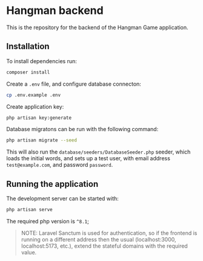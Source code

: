 # Hangman backend

This is the repository for the backend of the Hangman Game application.

## Installation

To install dependencies run:

```bash
composer install
```

Create a `.env` file, and configure database connecton:

```bash
cp .env.example .env
```

Create application key:

```bash
php artisan key:generate
```

Database migratons can be run with the following command:

```bash
php artisan migrate --seed
```

This will also run the `database/seeders/DatabaseSeeder.php` seeder, which loads the initial words, and sets up a test user, with email address `test@example.com`, and password `password`.

## Running the application

The development server can be started with:

```bash
php artisan serve
```

The required php version is `^8.1`;

> NOTE: Laravel Sanctum is used for authentication, so if the frontend is running on a different address then the usual (localhost:3000, localhost:5173, etc.), extend the stateful domains with the required value.
